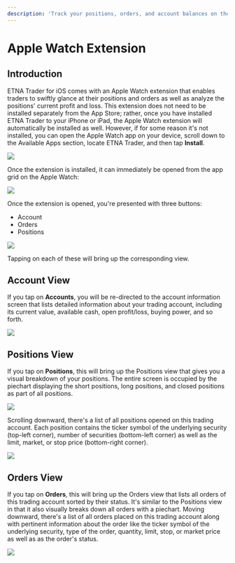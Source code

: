 ```yaml
---
description: 'Track your positions, orders, and account balances on the Apple Watch app'
---
```


# Apple Watch Extension

## Introduction

ETNA Trader for iOS comes with an Apple Watch extension that enables traders to swiftly glance at their positions and orders as well as analyze the positions' current profit and loss. This extension does not need to be installed separately from the App Store; rather, once you have installed ETNA Trader to your iPhone or iPad, the Apple Watch extension will automatically be installed as well. However, if for some reason it's not installed, you can open the Apple Watch app on your device, scroll down to the Available Apps section, locate ETNA Trader, and then tap **Install**.

![](../../.gitbook/assets/img_c1bd75c038f4-1_iphonexspacegrey_portrait.png)

Once the extension is installed, it can immediately be opened from the app grid on the Apple Watch:

![](../../.gitbook/assets/picapp-black-apple-watch%20%281%29.png)

Once the extension is opened, you're presented with three buttons:

* Account
* Orders
* Positions

![](../../.gitbook/assets/picapp-white-apple-watch.png)

Tapping on each of these will bring up the corresponding view.

## Account View

If you tap on **Accounts**, you will be re-directed to the account information screen that lists detailed information about your trading account, including its current value, available cash, open profit/loss, buying power, and so forth.

![](../../.gitbook/assets/picapp-black-apple-watch-1.png)

## Positions View

If you tap on **Positions**, this will bring up the Positions view that gives you a visual breakdown of your positions. The entire screen is occupied by the piechart displaying the short positions, long positions, and closed positions as part of all positions.

![](../../.gitbook/assets/picapp-black-apple-watch-2.png)

Scrolling downward, there's a list of all positions opened on this trading account. Each position contains the ticker symbol of the underlying security \(top-left corner\), number of securities \(bottom-left corner\) as well as the limit, market, or stop price \(bottom-right corner\).

![](../../.gitbook/assets/picapp-black-apple-watch-3.png)

## Orders View

If you tap on **Orders**, this will bring up the Orders view that lists all orders of this trading account sorted by their status. It's similar to the Positions view in that it also visually breaks down all orders with a piechart. Moving downward, there's a list of all orders placed on this trading account along with pertinent information about the order like the ticker symbol of the underlying security, type of the order, quantity, limit, stop, or market price as well as as the order's status.

![](../../.gitbook/assets/picapp-black-apple-watch-5.png)

